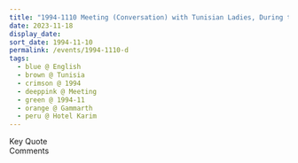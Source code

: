 ```yaml
---
title: "1994-1110 Meeting (Conversation) with Tunisian Ladies, During the Welcome Reception, Part 2, Room, Hotel Karim (now closed), Route Touristique Raouad, Gammarth (21 kms NE of Tunis), Tunisia"
date: 2023-11-18
display_date: 
sort_date: 1994-11-10
permalink: /events/1994-1110-d
tags:
  - blue @ English
  - brown @ Tunisia
  - crimson @ 1994
  - deeppink @ Meeting
  - green @ 1994-11
  - orange @ Gammarth
  - peru @ Hotel Karim
---
```


<wave-list>
  <list-title color="green" width="75">Key Quote</list-title>
  <list-item color="BlanchedAlmond"  width="200"></list-item>
  <list-item color="Lavender"></list-item>
  <list-item color="BlanchedAlmond"></list-item>
</wave-list>

<br>

<wave-list>
  <list-title color="green" width="75">Comments</list-title>
  <list-item color="BlanchedAlmond"  width="200"></list-item>
  <list-item color="Lavender"></list-item>
  <list-item color="BlanchedAlmond"></list-item>
</wave-list>